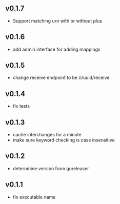 v0.1.7
----------
 * Support matching urn with or without plus

v0.1.6
----------
 * add admin interface for adding mappings

v0.1.5
----------
 * change receive endpoint to be /i/uuid/receive

v0.1.4
----------
 * fix tests

v0.1.3
----------
 * cache interchanges for a minute
 * make sure keyword checking is case insensitive

v0.1.2
----------
 * deternmine version from goreleaser

v0.1.1
----------
 * fix executable name


